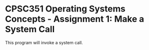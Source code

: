 # CPSC351 Operating Systems Concepts - Assignment 1: Make a System Call
This program will invoke a system call.